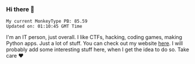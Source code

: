 ### Hi there 👋
<!-- PB START -->
```
My current MonkeyType PB: 85.59
Updated on: 01:10:45 GMT Time
```
<!-- PB END -->
I'm an IT person, just overall. I like CTFs, hacking, coding games, making Python apps. Just a lot of stuff.
You can check out my website [here](https://skill3472.github.io/).
I will probably add some interesting stuff here, when I get the idea to do so. Take care ❤️
